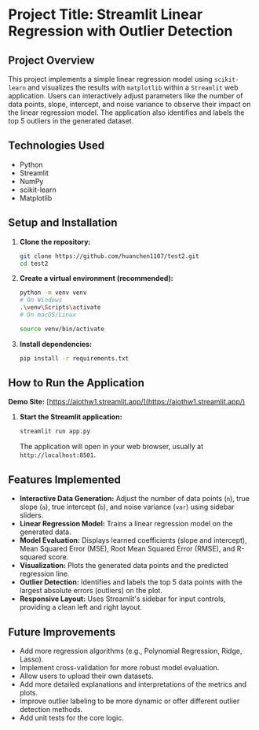 # Project Title: Streamlit Linear Regression with Outlier Detection

## Project Overview
This project implements a simple linear regression model using `scikit-learn` and visualizes the results with `matplotlib` within a `Streamlit` web application. Users can interactively adjust parameters like the number of data points, slope, intercept, and noise variance to observe their impact on the linear regression model. The application also identifies and labels the top 5 outliers in the generated dataset.

## Technologies Used
- Python
- Streamlit
- NumPy
- scikit-learn
- Matplotlib

## Setup and Installation

1.  **Clone the repository:**
    ```bash
    git clone https://github.com/huanchen1107/test2.git
    cd test2
    ```
2.  **Create a virtual environment (recommended):**
    ```bash
    python -m venv venv
    # On Windows
    .\venv\Scripts\activate
    # On macOS/Linux
    
    source venv/bin/activate
    ```
3.  **Install dependencies:**
    ```bash
    pip install -r requirements.txt
    ```

## How to Run the Application

**Demo Site:** [https://aiothw1.streamlit.app/](https://aiothw1.streamlit.app/)

1.  **Start the Streamlit application:**
    ```bash
    streamlit run app.py
    ```
    The application will open in your web browser, usually at `http://localhost:8501`.

## Features Implemented

-   **Interactive Data Generation:** Adjust the number of data points (`n`), true slope (`a`), true intercept (`b`), and noise variance (`var`) using sidebar sliders.
-   **Linear Regression Model:** Trains a linear regression model on the generated data.
-   **Model Evaluation:** Displays learned coefficients (slope and intercept), Mean Squared Error (MSE), Root Mean Squared Error (RMSE), and R-squared score.
-   **Visualization:** Plots the generated data points and the predicted regression line.
-   **Outlier Detection:** Identifies and labels the top 5 data points with the largest absolute errors (outliers) on the plot.
-   **Responsive Layout:** Uses Streamlit's sidebar for input controls, providing a clean left and right layout.

## Future Improvements

-   Add more regression algorithms (e.g., Polynomial Regression, Ridge, Lasso).
-   Implement cross-validation for more robust model evaluation.
-   Allow users to upload their own datasets.
-   Add more detailed explanations and interpretations of the metrics and plots.
-   Improve outlier labeling to be more dynamic or offer different outlier detection methods.
-   Add unit tests for the core logic.
